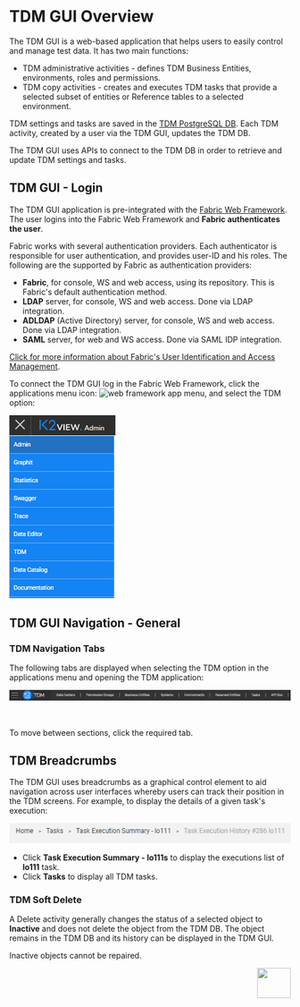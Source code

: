 # TDM GUI Overview

The TDM GUI is a web-based application that helps users to easily control and manage test data. It has two main functions:

- TDM administrative activities - defines TDM Business Entities, environments, roles and permissions.
- TDM copy activities - creates and executes TDM tasks that provide a selected subset of entities or Reference tables to a selected environment.

TDM settings and tasks are saved in the [TDM PostgreSQL DB](/articles/TDM/tdm_architecture/02_tdm_database.md). Each TDM activity, created by a user via the TDM GUI, updates the TDM DB. 

The TDM GUI uses APIs to connect to the TDM DB in order to retrieve and update TDM settings and tasks.

## TDM GUI - Login

The TDM GUI application is pre-integrated with the [Fabric Web Framework](/articles/30_web_framework/02_preintegrated_apps_overview.md).  The user logins into the Fabric Web Framework and **Fabric authenticates the user**.  

Fabric works with several authentication providers.  Each authenticator is responsible for user authentication, and provides user-ID and his roles. The following are the supported by Fabric as authentication providers:

- **Fabric**, for console, WS and web access, using its repository. This is Fabric's default authentication method. 
- **LDAP** server, for console, WS and web access. Done via LDAP integration. 
- **ADLDAP** (Active Directory) server, for console, WS and web access. Done via LDAP integration. 
- **SAML** server, for web and WS access. Done via SAML IDP integration. 

[Click for more information about Fabric's User Identification and Access Management](/articles/26_fabric_security/07_user_IAM_overview.md).

To connect the TDM GUI log in the Fabric Web Framework, click the applications menu icon: ![web framework app menu](/articles/30_web_framework/images/30_02_icon.PNG), and select the TDM option:

![application list](images/fabric_web_applications_list.png)



 

## TDM GUI Navigation - General

### TDM Navigation Tabs

The following tabs are displayed when selecting the TDM option in the applications menu and opening the TDM application:

![tdm navigation](images/tdm_gui_navigation_pane.png)

​                             

To move between sections, click the required tab.

## TDM Breadcrumbs 

The TDM GUI uses breadcrumbs as a graphical control element to aid navigation across user interfaces whereby users can track their position in the TDM screens. For example, to display the details of a given task's execution: 

![breadcrumbs](images/breadcrumbs_example.png)

- Click **Task Execution Summary - lo111s** to display the executions list of **lo111** task. 
- Click **Tasks** to display all TDM tasks.

### TDM Soft Delete

A Delete activity generally changes the status of a selected object to **Inactive** and does not delete the object from the TDM DB. The object remains in the TDM DB and its history can be displayed in the TDM GUI.

Inactive objects cannot be repaired.

[<img align="right" width="60" height="54" src="/articles/images/Next.png">](02_tdm_gui_user_types.md)
